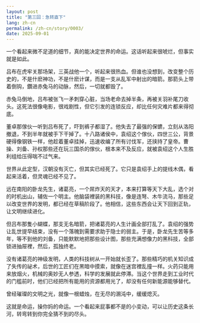 ```yaml
---
layout: post
title: "第三回：急转直下"
lang: zh-cn
permalink: /zh-cn/story/0003/
date: 2025-09-01
---
```

一个看起来微不足道的细节，真的能决定世界的命运。这话听起来很唬烂，但事实就是如此。

吕布在虎牢关那场架，三英战他一个，听起来很热血。但谁也没想到，改变整个历史的，不是什麽神功，不是什麽计谋，而是一支从乱军中射出的暗箭。那箭头上带着倒钩，鑽进赤兔马的动脉，然后，一切就都毁了。

赤兔马倒地，吕布被张飞一矛刺穿心脏，当场老命去掉半条，再被关羽补尾刀收头。这死法很像电影，很戏剧性，但它引发的连锁反应，却比任何灾难片都来得彻底。

董卓那傢伙一听到吕布死了，吓到裤子都湿了。他失去了最强的保镳，立刻从洛阳撤退，不到半年就被手下干掉了。十八路诸侯中，袁绍这个傢伙，四世三公，背景硬得像钢铁一样，他趁着董卓挂掉，迅速收编了所有讨伐军，还挟持了皇帝。曹操、刘备、孙权那些还在玩三国杀的傢伙，根本来不及反应，就被袁绍这个人生胜利组给压得喘不过气来。

世界从此定型，汉朝没有灭亡，但其实已经死了。它只是袁绍手上的提线木偶，看起来活着，但灵魂已经不见了。

远在南阳的卧龙先生，诸葛亮，一个屌炸天的天才，本来打算等天下大乱，选个对的时机出山，辅佐一个明主。他脑袋裡装的黑科技，像是连弩、木牛流马，那些足以改变世界的发明，都已经在草稿阶段了。他相信，这些东西会让天下回到正轨，让文明继续进化。

但吕布那隻小蝴蝶，那支无名暗箭，把诸葛亮的人生计画全部打乱了。袁绍的强势让乱世提早结束，没有一个落魄到需要求助于隐士的弱主。于是，卧龙先生苦等多年，等不到他的刘备，只能默默地把那些设计图，那些充满想像力的黑科技，全部锁进抽屉裡，然后，孤独终老。

没有诸葛亮的神级发明，人类的科技树从一开始就长歪了。那些精巧的机关知识成了失传的祕术，后世的工匠们在黑暗中摸索，就像在迷宫裡乱撞一样。火药只能用来放烟火，机械的奥妙无人参透，科学的发展就此停滞。当这个世界走到工业时代的门槛前时，他们已经把所有能用的资源都用光了，却没有任何新能源能够替代。

曾经璀璨的文明之光，就像一根蜡烛，在无尽的溷沌中，缓缓熄灭。

这就是命运，操你妈的命运。一个看起来屁事都不是的小变动，可以让历史这条长河，转弯转到你完全猜不到的尽头。